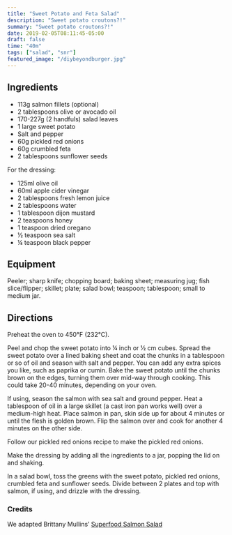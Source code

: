 ```yaml
---
title: "Sweet Potato and Feta Salad"
description: "Sweet potato croutons?!"
summary: "Sweet potato croutons?!"
date: 2019-02-05T08:11:45-05:00
draft: false
time: "40m"
tags: ["salad", "snr"]
featured_image: "/diybeyondburger.jpg"
---
```


## Ingredients

- 113g salmon fillets (optional)
- 2 tablespoons olive or avocado oil
- 170-227g (2 handfuls) salad leaves
- 1 large sweet potato
- Salt and pepper
- 60g pickled red onions
- 60g crumbled feta
- 2 tablespoons sunflower seeds

For the dressing:

- 125ml olive oil
- 60ml apple cider vinegar
- 2 tablespoons fresh lemon juice
- 2 tablespoons water
- 1 tablespoon dijon mustard
- 2 teaspoons honey
- 1 teaspoon dried oregano
- ½ teaspoon sea salt
- ¼ teaspoon black pepper

## Equipment

Peeler; sharp knife; chopping board; baking sheet; measuring jug; fish slice/flipper; skillet; plate; salad bowl; teaspoon; tablespoon; small to medium jar.

## Directions

Preheat the oven to 450°F (232°C).

Peel and chop the sweet potato into ¼ inch or ½ cm cubes. Spread the sweet potato over a lined baking sheet and coat the chunks in a tablespoon or so of oil and season with salt and pepper. You can add any extra spices you like, such as paprika or cumin. Bake the sweet potato until the chunks brown on the edges, turning them over mid-way through cooking. This could take 20-40 minutes, depending on your oven.

If using, season the salmon with sea salt and ground pepper. Heat a tablespoon of oil in a large skillet (a cast iron pan works well) over a medium-high heat. Place salmon in pan, skin side up for about 4 minutes or until the flesh is golden brown. Flip the salmon over and cook for another 4 minutes on the other side.

Follow our pickled red onions recipe to make the pickled red onions.

Make the dressing by adding all the ingredients to a jar, popping the lid on and shaking. 

In a salad bowl, toss the greens with the sweet potato, pickled red onions, crumbled feta and sunflower seeds. Divide between 2 plates and top with salmon, if using, and drizzle with the dressing. 

### Credits

We adapted Brittany Mullins’ [Superfood Salmon Salad](https://www.eatingbirdfood.com/salmon-salad/#wprm-recipe-container-35559)
